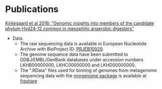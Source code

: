 # Publications

[Kirkegaard et al 2016: "Genomic insights into members of the candidate phylum Hyd24-12 common in mesophilic anaerobic digesters"](https://doi.org/10.1038/ismej.2016.43)
* Data
  * The raw sequencing data is available in European Nucleotide Archive with BioProject ID: [PRJEB10929](http://www.ncbi.nlm.nih.gov/bioproject/?term=PRJEB10929).
  * The genome sequence data have been submitted to DDBJ/EMBL/GenBank databases under accession numbers LKHB00000000, LKHC00000000 and LKHD00000000.
  * The ".RData" files used for binning of genomes from metagenome sequencing data with the [mmgenome package](http://madsalbertsen.github.io/mmgenome/) is available at [figshare](https://figshare.com/authors/Rasmus_Kirkegaard/2604133) 

